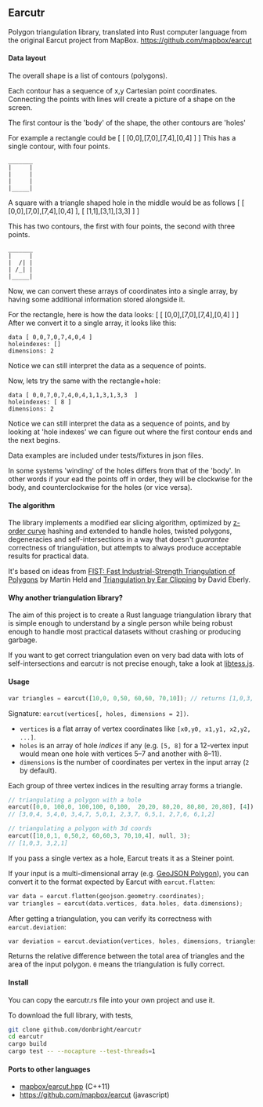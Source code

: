 ## Earcutr

Polygon triangulation library, translated into Rust computer language from
the original Earcut project from MapBox. https://github.com/mapbox/earcut

#### Data layout

The overall shape is a list of contours (polygons).

Each contour has a sequence of x,y Cartesian point coordinates. 
Connecting the points with lines will create a picture of a shape on the 
screen.

The first contour is the 'body' of the shape, the other contours are 'holes'

For example a rectangle could be [ [ [0,0],[7,0],[7,4],[0,4] ] ]
This has a single contour, with four points.

    _______
    |     |
    |     |
    |     |
    |_____|
 
A square with a triangle shaped hole in the middle would be as follows
[ [ [0,0],[7,0],[7,4],[0,4] ],
  [ [1,1],[3,1],[3,3] ] ]

This has two contours, the first with four points, the second with three points.

    _______
    |     |
    |  /| |
    | /_| |
    |_____|

Now, we can convert these arrays of coordinates into a single array, by 
having some additional information stored alongside it.

For the rectangle, here is how the data looks: [ [ [0,0],[7,0],[7,4],[0,4] ] ]
After we convert it to a single array, it looks like this:

    data [ 0,0,7,0,7,4,0,4 ]
    holeindexes: []
    dimensions: 2
Notice we can still interpret the data as a sequence of points.

Now, lets try the same with the rectangle+hole:

    data [ 0,0,7,0,7,4,0,4,1,1,3,1,3,3  ]
    holeindexes: [ 8 ]
    dimensions: 2

Notice we can still interpret the data as a sequence of points,
and by looking at 'hole indexes' we can figure out where the first contour
ends and the next begins.

Data examples are included under tests/fixtures in json files.

In some systems 'winding' of the holes differs from that of the 'body'. In
other words if your ead the points off in order, they will be clockwise
for the body, and counterclockwise for the holes (or vice versa).


#### The algorithm

The library implements a modified ear slicing algorithm,
optimized by [z-order curve](http://en.wikipedia.org/wiki/Z-order_curve) hashing
and extended to handle holes, twisted polygons, degeneracies and self-intersections
in a way that doesn't _guarantee_ correctness of triangulation,
but attempts to always produce acceptable results for practical data.

It's based on ideas from
[FIST: Fast Industrial-Strength Triangulation of Polygons](http://www.cosy.sbg.ac.at/~held/projects/triang/triang.html) by Martin Held
and [Triangulation by Ear Clipping](http://www.geometrictools.com/Documentation/TriangulationByEarClipping.pdf) by David Eberly.

#### Why another triangulation library?

The aim of this project is to create a Rust language triangulation library
that is simple enough to understand by a single person
while being robust enough to handle most practical datasets without crashing or producing garbage.

If you want to get correct triangulation even on very bad data with lots of self-intersections
and earcutr is not precise enough, take a look at [libtess.js](https://github.com/brendankenny/libtess.js).

#### Usage

```rust
var triangles = earcut([10,0, 0,50, 60,60, 70,10]); // returns [1,0,3, 3,2,1]
```

Signature: `earcut(vertices[, holes, dimensions = 2])`.

* `vertices` is a flat array of vertex coordinates like `[x0,y0, x1,y1, x2,y2, ...]`.
* `holes` is an array of hole _indices_ if any
  (e.g. `[5, 8]` for a 12-vertex input would mean one hole with vertices 5&ndash;7 and another with 8&ndash;11).
* `dimensions` is the number of coordinates per vertex in the input array (`2` by default).

Each group of three vertex indices in the resulting array forms a triangle.

```rust
// triangulating a polygon with a hole
earcut([0,0, 100,0, 100,100, 0,100,  20,20, 80,20, 80,80, 20,80], [4]);
// [3,0,4, 5,4,0, 3,4,7, 5,0,1, 2,3,7, 6,5,1, 2,7,6, 6,1,2]

// triangulating a polygon with 3d coords
earcut([10,0,1, 0,50,2, 60,60,3, 70,10,4], null, 3);
// [1,0,3, 3,2,1]
```

If you pass a single vertex as a hole, Earcut treats it as a Steiner point.

If your input is a multi-dimensional array (e.g. [GeoJSON Polygon](http://geojson.org/geojson-spec.html#polygon)),
you can convert it to the format expected by Earcut with `earcut.flatten`:

```rust
var data = earcut.flatten(geojson.geometry.coordinates);
var triangles = earcut(data.vertices, data.holes, data.dimensions);
```

After getting a triangulation, you can verify its correctness with `earcut.deviation`:

```rust
var deviation = earcut.deviation(vertices, holes, dimensions, triangles);
```

Returns the relative difference between the total area of triangles and the area of the input polygon.
`0` means the triangulation is fully correct.

#### Install

You can copy the earcutr.rs file into your own project and use it.

To download the full library, with tests,

```bash
git clone github.com/donbright/earcutr
cd earcutr
cargo build
cargo test -- --nocapture --test-threads=1
```

#### Ports to other languages

- [mapbox/earcut.hpp](https://github.com/mapbox/earcut.hpp) (C++11)
- https://github.com/mapbox/earcut (javascript)
